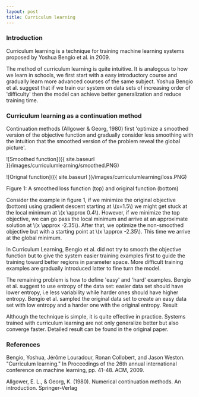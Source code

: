 ```yaml
---
layout: post
title: Curriculum learning
---
```


### Introduction

Curriculum learning is a technique for training machine learning systems  proposed by Yoshua Bengio et al. in 2009.

The method of curriculum learning is quite intuitive. It is analogous to how we learn in schools, we first start with a easy introductory course and gradually learn more advanced courses of the same subject. Yoshua Bengio et al. suggest that if we train our system on data sets of increasing order of 'difficulty' then the model can achieve better generalization and reduce training time.

### Curriculum learning as a continuation method

Continuation methods (Allgower & Georg, 1980) first 'optimize a smoothed version of the objective function and gradually consider less smoothing with the intuition that the smoothed version of the problem reveal the global picture'.

![Smoothed function]({{ site.baseurl }}/images/curriculumlearning/smoothed.PNG)

![Orignal function]({{ site.baseurl }}/images/curriculumlearning/loss.PNG)

Figure 1: A smoothed loss function (top) and original function (bottom)

Consider the example in figure 1, if we minimize the original objective (bottom) using gradient descent starting at \\(x=1.5\\) we might get stuck at the local minimum at \\(x \approx 0.4\\). However, if we minimize the top objective, we can go pass the local minimum and arrive at an approximate solution at \\(x \approx -2.35\\). After that, we optimize the non-smoothed objective but with a starting point at \\(x \approx -2.35\\). This time we arrive at the global minimum.

In Curriculum Learning, Bengio et al. did not try to smooth the objective function but to give the system easier training examples first to guide the training toward better regions in parameter space. More difficult training examples are gradually introduced latter to fine turn the model.

The remaining problem is how to define 'easy' and 'hard' examples. Bengio et al. suggest to use entropy of the data set: easier data set should have lower entropy, i.e less variability while harder ones should have higher entropy. Bengio et al. sampled the original data set to create an easy data set with low entropy and a harder one with the original entropy.
Result

Although the technique is simple, it is quite effective in practice. Systems trained with curriculum learning are not only generalize better but also converge faster. Detailed result can be found in the original paper.

### References
Bengio, Yoshua, Jérôme Louradour, Ronan Collobert, and Jason Weston. "Curriculum learning." In Proceedings of the 26th annual international conference on machine learning, pp. 41-48. ACM, 2009.

Allgower, E. L., & Georg, K. (1980). Numerical continuation methods. An introduction. Springer-Verlag